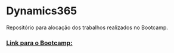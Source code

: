 # Dynamics365
 Repositório para alocação dos trabalhos realizados no Bootcamp.
 
 ### [Link para o Bootcamp: ](https://www.dio.me/bootcamp/bootcamp-microsoft-dynamics-365-brasil)
